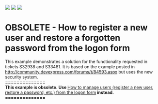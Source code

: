 <!-- default badges list -->
![](https://img.shields.io/endpoint?url=https://codecentral.devexpress.com/api/v1/VersionRange/134576459/21.1.5%2B)
[![](https://img.shields.io/badge/Open_in_DevExpress_Support_Center-FF7200?style=flat-square&logo=DevExpress&logoColor=white)](https://supportcenter.devexpress.com/ticket/details/E4032)
[![](https://img.shields.io/badge/📖_How_to_use_DevExpress_Examples-e9f6fc?style=flat-square)](https://docs.devexpress.com/GeneralInformation/403183)
<!-- default badges end -->
# OBSOLETE - How to register a new user and restore a forgotten password from the logon form


<p>This example demonstrates a solution for the functionality requested in tickets S32938 and S33481. It is based on the example posted in <u><a href="http://community.devexpress.com/forums/t/84593.aspx">http://community.devexpress.com/forums/t/84593.aspx</a></u> but uses the new security system.<br />
<strong>==============</strong><strong><br />
Th</strong><strong>is example is </strong><strong>obsol</strong><strong>ete. Use </strong><a href="https://www.devexpress.com/Support/Center/p/E4037">How to manage users (register a new user, restore a password, etc.) from the logon form</a><strong> instead.</strong><strong><br />
==============</strong></p>

<br/>


